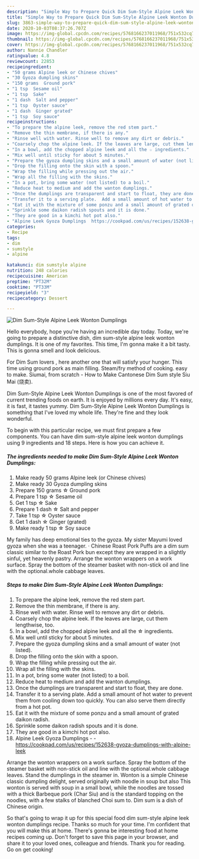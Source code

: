 ```yaml
---
description: "Simple Way to Prepare Quick Dim Sum-Style Alpine Leek Wonton Dumplings"
title: "Simple Way to Prepare Quick Dim Sum-Style Alpine Leek Wonton Dumplings"
slug: 3863-simple-way-to-prepare-quick-dim-sum-style-alpine-leek-wonton-dumplings
date: 2020-10-03T08:37:26.707Z
image: https://img-global.cpcdn.com/recipes/5768166237011968/751x532cq70/dim-sum-style-alpine-leek-wonton-dumplings-recipe-main-photo.jpg
thumbnail: https://img-global.cpcdn.com/recipes/5768166237011968/751x532cq70/dim-sum-style-alpine-leek-wonton-dumplings-recipe-main-photo.jpg
cover: https://img-global.cpcdn.com/recipes/5768166237011968/751x532cq70/dim-sum-style-alpine-leek-wonton-dumplings-recipe-main-photo.jpg
author: Nannie Chandler
ratingvalue: 4.8
reviewcount: 22853
recipeingredient:
- "50 grams Alpine leek or Chinese chives"
- "30 Gyoza dumpling skins"
- "150 grams  Ground pork"
- "1 tsp  Sesame oil"
- "1 tsp  Sake"
- "1 dash  Salt and pepper"
- "1 tsp  Oyster sauce"
- "1 dash  Ginger grated"
- "1 tsp  Soy sauce"
recipeinstructions:
- "To prepare the alpine leek, remove the red stem part."
- "Remove the thin membrane, if there is any."
- "Rinse well with water. Rinse well to remove any dirt or debris."
- "Coarsely chop the alpine leek. If the leaves are large, cut them lengthwise, too."
- "In a bowl, add the chopped alpine leek and all the ☆ ingredients."
- "Mix well until sticky for about 5 minutes."
- "Prepare the gyoza dumpling skins and a small amount of water (not listed)."
- "Drop the filling onto the skin with a spoon."
- "Wrap the filling while pressing out the air."
- "Wrap all the filling with the skins."
- "In a pot, bring some water (not listed) to a boil."
- "Reduce heat to medium and add the wanton dumplings."
- "Once the dumplings are transparent and start to float, they are done."
- "Transfer it to a serving plate.  Add a small amount of hot water to prevent them from cooling down too quickly. You can also serve them directly from a hot pot."
- "Eat it with the mixture of some ponzu and a small amount of grated daikon radish."
- "Sprinkle some daikon radish spouts and it is done."
- "They are good in a kimchi hot pot also."
- "Alpine Leek Gyoza Dumplings  https://cookpad.com/us/recipes/152638-gyoza-dumplings-with-alpine-leek"
categories:
- Recipe
tags:
- dim
- sumstyle
- alpine

katakunci: dim sumstyle alpine 
nutrition: 248 calories
recipecuisine: American
preptime: "PT32M"
cooktime: "PT33M"
recipeyield: "3"
recipecategory: Dessert

---
```



![Dim Sum-Style Alpine Leek Wonton Dumplings](https://img-global.cpcdn.com/recipes/5768166237011968/751x532cq70/dim-sum-style-alpine-leek-wonton-dumplings-recipe-main-photo.jpg)

Hello everybody, hope you're having an incredible day today. Today, we're going to prepare a distinctive dish, dim sum-style alpine leek wonton dumplings. It is one of my favorites. This time, I'm gonna make it a bit tasty. This is gonna smell and look delicious.

For Dim Sum lovers , here another one that will satisfy your hunger. This time using ground pork as main filling. Steam/fry method of cooking. easy to make. Siumai, from scratch - How to Make Cantonese Dim Sum style Siu Mai (烧卖).

Dim Sum-Style Alpine Leek Wonton Dumplings is one of the most favored of current trending foods on earth. It is enjoyed by millions every day. It's easy, it is fast, it tastes yummy. Dim Sum-Style Alpine Leek Wonton Dumplings is something that I've loved my whole life. They're fine and they look wonderful.


To begin with this particular recipe, we must first prepare a few components. You can have dim sum-style alpine leek wonton dumplings using 9 ingredients and 18 steps. Here is how you can achieve it.

<!--inarticleads1-->

##### The ingredients needed to make Dim Sum-Style Alpine Leek Wonton Dumplings:

1. Make ready 50 grams Alpine leek (or Chinese chives)
1. Make ready 30 Gyoza dumpling skins
1. Prepare 150 grams ☆ Ground pork
1. Prepare 1 tsp ☆ Sesame oil
1. Get 1 tsp ☆ Sake
1. Prepare 1 dash ☆ Salt and pepper
1. Take 1 tsp ☆ Oyster sauce
1. Get 1 dash ☆ Ginger (grated)
1. Make ready 1 tsp ☆ Soy sauce


My family has deep emotional ties to the gyoza. My sister Mayumi loved gyoza when she was a teenager. · Chinese Roast Pork Puffs are a dim sum classic similar to the Roast Pork bun except they are wrapped in a slightly sinful, yet heavenly pastry. Arrange the wonton wrappers on a work surface. Spray the bottom of the steamer basket with non-stick oil and line with the optional.whole cabbage leaves. 

<!--inarticleads2-->

##### Steps to make Dim Sum-Style Alpine Leek Wonton Dumplings:

1. To prepare the alpine leek, remove the red stem part.
1. Remove the thin membrane, if there is any.
1. Rinse well with water. Rinse well to remove any dirt or debris.
1. Coarsely chop the alpine leek. If the leaves are large, cut them lengthwise, too.
1. In a bowl, add the chopped alpine leek and all the ☆ ingredients.
1. Mix well until sticky for about 5 minutes.
1. Prepare the gyoza dumpling skins and a small amount of water (not listed).
1. Drop the filling onto the skin with a spoon.
1. Wrap the filling while pressing out the air.
1. Wrap all the filling with the skins.
1. In a pot, bring some water (not listed) to a boil.
1. Reduce heat to medium and add the wanton dumplings.
1. Once the dumplings are transparent and start to float, they are done.
1. Transfer it to a serving plate.  Add a small amount of hot water to prevent them from cooling down too quickly. You can also serve them directly from a hot pot.
1. Eat it with the mixture of some ponzu and a small amount of grated daikon radish.
1. Sprinkle some daikon radish spouts and it is done.
1. They are good in a kimchi hot pot also.
1. Alpine Leek Gyoza Dumplings -  - https://cookpad.com/us/recipes/152638-gyoza-dumplings-with-alpine-leek


Arrange the wonton wrappers on a work surface. Spray the bottom of the steamer basket with non-stick oil and line with the optional.whole cabbage leaves. Stand the dumplings in the steamer in. Wonton is a simple Chinese classic dumpling delight, served originally with noodle in soup but also This wonton is served with soup in a small bowl, while the noodles are tossed with a thick Barbeque pork (Char Siu) and is the standard topping on the noodles, with a few stalks of blanched Choi sum to. Dim sum is a dish of Chinese origin. 

So that's going to wrap it up for this special food dim sum-style alpine leek wonton dumplings recipe. Thanks so much for your time. I'm confident that you will make this at home. There's gonna be interesting food at home recipes coming up. Don't forget to save this page in your browser, and share it to your loved ones, colleague and friends. Thank you for reading. Go on get cooking!
